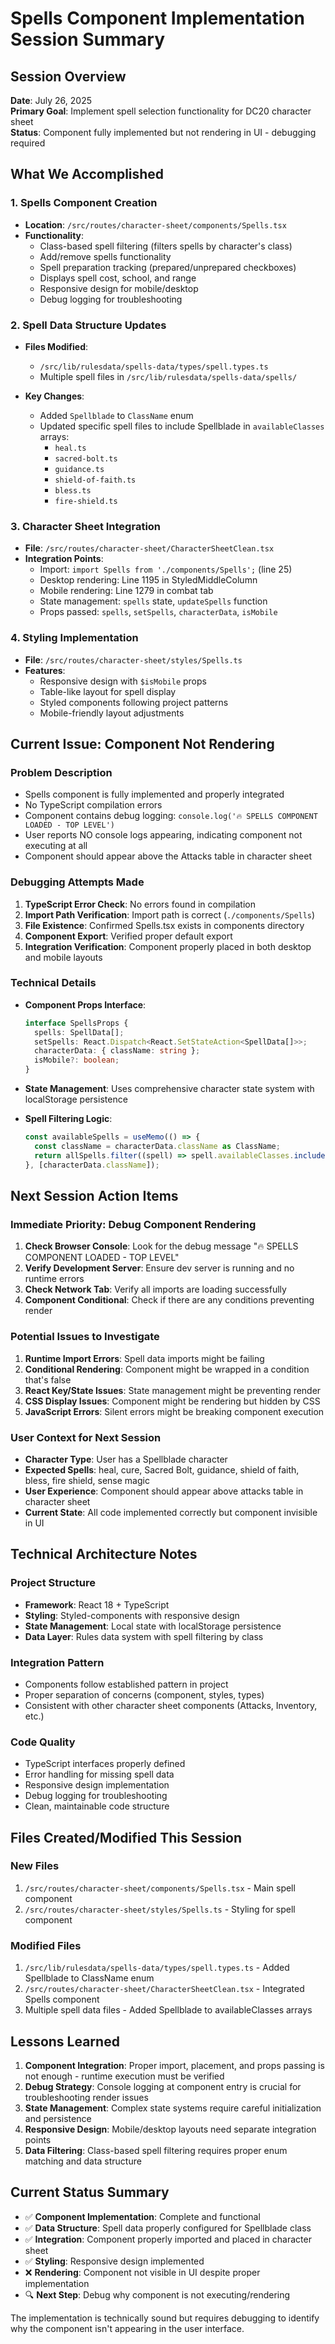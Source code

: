 # Spells Component Implementation Session Summary

## Session Overview

**Date**: July 26, 2025  
**Primary Goal**: Implement spell selection functionality for DC20 character sheet  
**Status**: Component fully implemented but not rendering in UI - debugging required

## What We Accomplished

### 1. Spells Component Creation

- **Location**: `/src/routes/character-sheet/components/Spells.tsx`
- **Functionality**:
  - Class-based spell filtering (filters spells by character's class)
  - Add/remove spells functionality
  - Spell preparation tracking (prepared/unprepared checkboxes)
  - Displays spell cost, school, and range
  - Responsive design for mobile/desktop
  - Debug logging for troubleshooting

### 2. Spell Data Structure Updates

- **Files Modified**:
  - `/src/lib/rulesdata/spells-data/types/spell.types.ts`
  - Multiple spell files in `/src/lib/rulesdata/spells-data/spells/`

- **Key Changes**:
  - Added `Spellblade` to `ClassName` enum
  - Updated specific spell files to include Spellblade in `availableClasses` arrays:
    - `heal.ts`
    - `sacred-bolt.ts`
    - `guidance.ts`
    - `shield-of-faith.ts`
    - `bless.ts`
    - `fire-shield.ts`

### 3. Character Sheet Integration

- **File**: `/src/routes/character-sheet/CharacterSheetClean.tsx`
- **Integration Points**:
  - Import: `import Spells from './components/Spells';` (line 25)
  - Desktop rendering: Line 1195 in StyledMiddleColumn
  - Mobile rendering: Line 1279 in combat tab
  - State management: `spells` state, `updateSpells` function
  - Props passed: `spells`, `setSpells`, `characterData`, `isMobile`

### 4. Styling Implementation

- **File**: `/src/routes/character-sheet/styles/Spells.ts`
- **Features**:
  - Responsive design with `$isMobile` props
  - Table-like layout for spell display
  - Styled components following project patterns
  - Mobile-friendly layout adjustments

## Current Issue: Component Not Rendering

### Problem Description

- Spells component is fully implemented and properly integrated
- No TypeScript compilation errors
- Component contains debug logging: `console.log('🔥 SPELLS COMPONENT LOADED - TOP LEVEL')`
- User reports NO console logs appearing, indicating component not executing at all
- Component should appear above the Attacks table in character sheet

### Debugging Attempts Made

1. **TypeScript Error Check**: No errors found in compilation
2. **Import Path Verification**: Import path is correct (`./components/Spells`)
3. **File Existence**: Confirmed Spells.tsx exists in components directory
4. **Component Export**: Verified proper default export
5. **Integration Verification**: Component properly placed in both desktop and mobile layouts

### Technical Details

- **Component Props Interface**:

  ```typescript
  interface SpellsProps {
  	spells: SpellData[];
  	setSpells: React.Dispatch<React.SetStateAction<SpellData[]>>;
  	characterData: { className: string };
  	isMobile?: boolean;
  }
  ```

- **State Management**: Uses comprehensive character state system with localStorage persistence

- **Spell Filtering Logic**:
  ```typescript
  const availableSpells = useMemo(() => {
  	const className = characterData.className as ClassName;
  	return allSpells.filter((spell) => spell.availableClasses.includes(className));
  }, [characterData.className]);
  ```

## Next Session Action Items

### Immediate Priority: Debug Component Rendering

1. **Check Browser Console**: Look for the debug message "🔥 SPELLS COMPONENT LOADED - TOP LEVEL"
2. **Verify Development Server**: Ensure dev server is running and no runtime errors
3. **Check Network Tab**: Verify all imports are loading successfully
4. **Component Conditional**: Check if there are any conditions preventing render

### Potential Issues to Investigate

1. **Runtime Import Errors**: Spell data imports might be failing
2. **Conditional Rendering**: Component might be wrapped in a condition that's false
3. **React Key/State Issues**: State management might be preventing render
4. **CSS Display Issues**: Component might be rendering but hidden by CSS
5. **JavaScript Errors**: Silent errors might be breaking component execution

### User Context for Next Session

- **Character Type**: User has a Spellblade character
- **Expected Spells**: heal, cure, Sacred Bolt, guidance, shield of faith, bless, fire shield, sense magic
- **User Experience**: Component should appear above attacks table in character sheet
- **Current State**: All code implemented correctly but component invisible in UI

## Technical Architecture Notes

### Project Structure

- **Framework**: React 18 + TypeScript
- **Styling**: Styled-components with responsive design
- **State Management**: Local state with localStorage persistence
- **Data Layer**: Rules data system with spell filtering by class

### Integration Pattern

- Components follow established pattern in project
- Proper separation of concerns (component, styles, types)
- Consistent with other character sheet components (Attacks, Inventory, etc.)

### Code Quality

- TypeScript interfaces properly defined
- Error handling for missing spell data
- Responsive design implementation
- Debug logging for troubleshooting
- Clean, maintainable code structure

## Files Created/Modified This Session

### New Files

1. `/src/routes/character-sheet/components/Spells.tsx` - Main spell component
2. `/src/routes/character-sheet/styles/Spells.ts` - Styling for spell component

### Modified Files

1. `/src/lib/rulesdata/spells-data/types/spell.types.ts` - Added Spellblade to ClassName enum
2. `/src/routes/character-sheet/CharacterSheetClean.tsx` - Integrated Spells component
3. Multiple spell data files - Added Spellblade to availableClasses arrays

## Lessons Learned

1. **Component Integration**: Proper import, placement, and props passing is not enough - runtime execution must be verified
2. **Debug Strategy**: Console logging at component entry is crucial for troubleshooting render issues
3. **State Management**: Complex state systems require careful initialization and persistence
4. **Responsive Design**: Mobile/desktop layouts need separate integration points
5. **Data Filtering**: Class-based spell filtering requires proper enum matching and data structure

## Current Status Summary

- ✅ **Component Implementation**: Complete and functional
- ✅ **Data Structure**: Spell data properly configured for Spellblade class
- ✅ **Integration**: Component properly imported and placed in character sheet
- ✅ **Styling**: Responsive design implemented
- ❌ **Rendering**: Component not visible in UI despite proper implementation
- 🔍 **Next Step**: Debug why component is not executing/rendering

The implementation is technically sound but requires debugging to identify why the component isn't appearing in the user interface.
